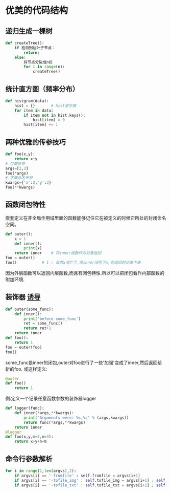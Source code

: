 # 优美的代码结构

## 递归生成一棵树
```python
def createTree():
    if 检测到达叶子节点：
        return;
    else:
        将节点分裂成n份
        for i in range(n):
            createTree()
```

## 统计直方图（频率分布）
```python
def histgram(data):
    hist = {}       # hist是字典
    for item in data:
        if item not in hist.keys():
            hist[item] = 0
        hist[item] += 1
```

## 两种优雅的传参技巧
```python
def foo(x,y):
    return x+y
# 位置传参
args=[2,3]
foo(*args)
# 字典命名传参
kwargs={'x':2,'y':3}
foo(**kwargs)
```

## 函数闭包特性
嵌套定义在非全局作用域里面的函数能够记住它在被定义的时候它所处的封闭命名空间。
```python
def outer():
	x = 1
	def inner():
		print(x)
	return inner	# 将inner函数作为对象返回
foo = outer()
foo()			# 1 : 虽然x消亡了,但inner闭包了x,在返回时记录下来
```
因为外层函数可以返回内层函数,而且有闭包特性.所以可以把闭包看作内部函数的附加环境.

## 装饰器 [诱导](http://python.jobbole.com/81683/)
```python
def outer(some_func):
	def inner():
		print('before some_func')
		ret = some_func()
		return ret+1
	return inner
def foo():
	return 1
foo = outer(foo)
foo()
```
some_func是inner的闭包,outer对foo进行了一些'加强'变成了inner,然后返回给新的foo.
或这样定义:
```python
@outer
def foo()
	return 1
```
例:定义一个记录任意函数参数的装饰器logger
```python
def logger(func):
    def inner(*args,**kwargs):
        print('Arguments were: %s,%s' % (args,kwargs))
        return func(*args,**kwargs)
    return inner
@logger
def foo(x,y,m=2,n=4):
    return x+y+n+m
```



## 命令行参数解析
```python
for i in range(1,len(argvs),2):
	if argvs[i] == '-fromfile' : self.fromfile = argvs[i+1]
	if argvs[i] == '-tofile_img' : self.tofile_img = argvs[i+1] ; self.filewrite_img = True
	if argvs[i] == '-tofile_txt' : self.tofile_txt = argvs[i+1] ; self.filewrite_txt = True
```